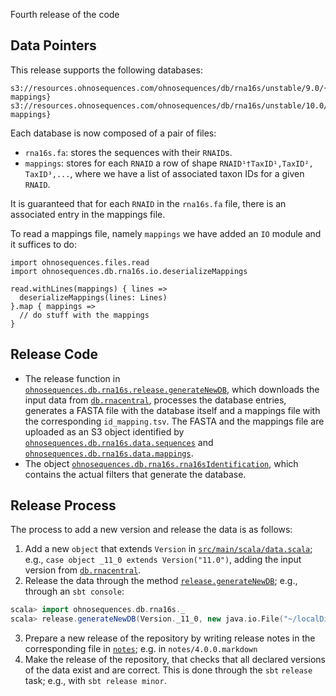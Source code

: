 Fourth release of the code

## Data Pointers
 
This release supports the following databases:

```
s3://resources.ohnosequences.com/ohnosequences/db/rna16s/unstable/9.0/{rna16s.fa, mappings}
s3://resources.ohnosequences.com/ohnosequences/db/rna16s/unstable/10.0/{rna16s.fa, mappings}
```

Each database is now composed of a pair of files: 
* `rna16s.fa`: stores the sequences with their `RNAID`s.
* `mappings`: stores for each `RNAID` a row of shape `RNAID¹†TaxID¹,TaxID², TaxID³,...`, where we have a list of associated taxon IDs for a given `RNAID`.

It is guaranteed that for each `RNAID` in the `rna16s.fa` file, there is an associated entry in the mappings file.

To read a mappings file, namely `mappings` we have added an `IO` module and it suffices to do:

```
import ohnosequences.files.read
import ohnosequences.db.rna16s.io.deserializeMappings

read.withLines(mappings) { lines =>
  deserializeMappings(lines: Lines)
}.map { mappings =>
  // do stuff with the mappings
}
```


## Release Code

* The release function in [`ohnosequences.db.rna16s.release.generateNewDB`](https://github.com/ohnosequences/db.rna16s/blob/v4.0.0/src/main/scala/release.scala#L182), which downloads the input data from [`db.rnacentral`][db.rnacentral], processes the database entries, generates a FASTA file with the database itself and a mappings file with the corresponding `id_mapping.tsv`. The FASTA and the mappings file are uploaded as an S3 object identified by [`ohnosequences.db.rna16s.data.sequences`](https://github.com/ohnosequences/db.rna16s/blob/v4.0.0/src/main/scala/data.scala#L68) and [`ohnosequences.db.rna16s.data.mappings`](https://github.com/ohnosequences/db.rna16s/blob/v4.0.0/src/main/scala/data.scala#L75).
* The object [`ohnosequences.db.rna16s.rna16sIdentification`](https://github.com/ohnosequences/db.rna16s/blob/v4.0.0/src/main/scala/rna16sIdentification.scala), which contains the actual filters that generate the database.

## Release Process

The process to add a new version and release the data is as follows:

1. Add a new `object` that extends `Version` in [`src/main/scala/data.scala`](https://github.com/ohnosequences/db.rna16s/blob/v4.0.0/src/main/scala/data.scala); e.g., `case object _11_0 extends Version("11.0")`, adding the input version from [`db.rnacentral`][db.rnacentral].
2. Release the data through the method [`release.generateNewDB`](https://github.com/ohnosequences/db.rna16s/blob/v4.0.0/src/main/scala/release.scala#L182); e.g., through an `sbt console`:
```scala
scala> import ohnosequences.db.rna16s._
scala> release.generateNewDB(Version._11_0, new java.io.File("~/localDir"))
```
3. Prepare a new release of the repository by writing release notes in the corresponding file in [`notes`](https://github.com/ohnosequences/db.rna16s/blob/v4.0.0/notes); e.g. in `notes/4.0.0.markdown`
4. Make the release of the repository, that checks that all declared versions of the data exist and are correct. This is done through the `sbt` `release` task; e.g., with `sbt release minor`.

[rnacentral]: http://rnacentral.org/
[db.rnacentral]: https://github.com/ohnosequences/db.rnacentral
